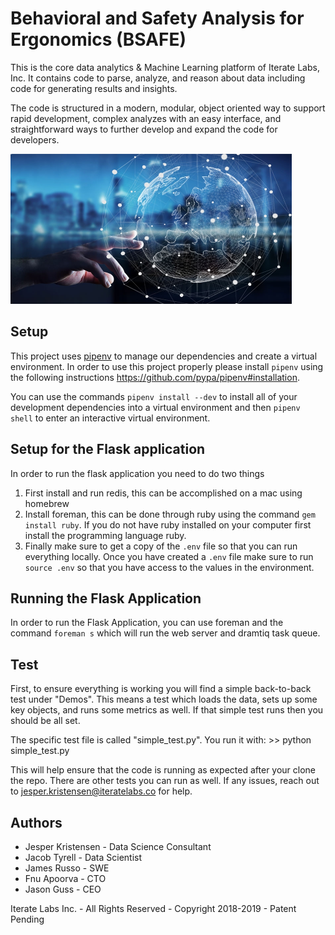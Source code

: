 # Behavioral and Safety Analysis for Ergonomics (BSAFE)

This is the core data analytics & Machine Learning platform of Iterate Labs, Inc. It contains code to parse, analyze, and reason about
data including code for generating results and insights.

The code is structured in a modern, modular, object oriented way to support rapid development, complex analyzes with
an easy interface, and straightforward ways to further develop and expand the code for developers.

<img src="data_analytics.jpg" width="450" height="240" />

## Setup
This project uses [pipenv](https://github.com/pypa/pipenv) to manage our dependencies and create a virtual environment. In order to use this project properly please install `pipenv` using the following instructions https://github.com/pypa/pipenv#installation.

You can use the commands `pipenv install --dev` to install all of your development dependencies into a virtual environment and then `pipenv shell` to enter an interactive virtual environment.

## Setup for the Flask application
In order to run the flask application you need to do two things
1. First install and run redis, this can be accomplished on a mac using homebrew
2. Install foreman, this can be done through ruby using the command `gem install ruby`. If you do not have ruby installed on your computer first install the programming language ruby.
3. Finally make sure to get a copy of the `.env` file so that you can run everything locally. Once you have created a `.env` file make sure to run `source .env` so that you have access to the values in the environment.

## Running the Flask Application
In order to run the Flask Application, you can use foreman and the command `foreman s` which will run the web server and dramtiq task queue.

## Test
First, to ensure everything is working you will find a simple back-to-back test under "Demos".
This means a test which loads the data, sets up some key objects, and runs some
metrics as well. If that simple test runs then you should be all set.

The specific test file is called "simple_test.py". You run it with:
    >> python simple_test.py

This will help ensure that the code is running as expected after your
clone the repo. There are other tests you can run as well.
If any issues, reach out to jesper.kristensen@iteratelabs.co for help.

## Authors

+ Jesper Kristensen - Data Science Consultant
+ Jacob Tyrell - Data Scientist
+ James Russo - SWE
+ Fnu Apoorva - CTO
+ Jason Guss - CEO

Iterate Labs Inc. - All Rights Reserved - Copyright 2018-2019 - Patent Pending
